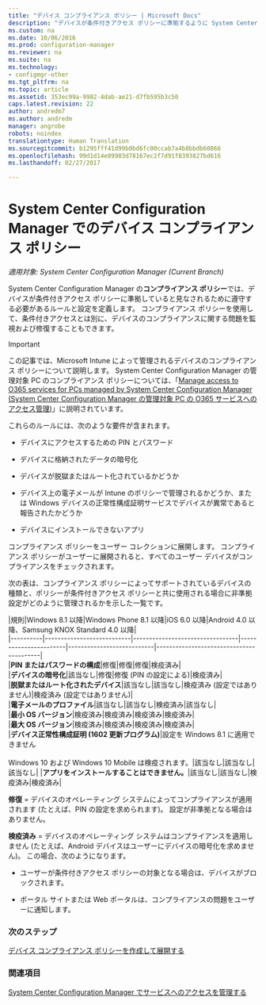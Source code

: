 ```yaml
---
title: "デバイス コンプライアンス ポリシー | Microsoft Docs"
description: "デバイスが条件付きアクセス ポリシーに準拠するように System Center Configuration Manager でコンプライアンス ポリシーを管理する方法について説明します。"
ms.custom: na
ms.date: 10/06/2016
ms.prod: configuration-manager
ms.reviewer: na
ms.suite: na
ms.technology:
- configmgr-other
ms.tgt_pltfrm: na
ms.topic: article
ms.assetid: 353ec99a-9982-4dab-ae21-d7fb595b3c50
caps.latest.revision: 22
author: andredm7
ms.author: andredm
manager: angrobe
robots: noindex
translationtype: Human Translation
ms.sourcegitcommit: b1295fff41d99b0bd6fc00ccab7a4b8bbdb60866
ms.openlocfilehash: 99d1d14e89903d78167ec2f7d91f8393827bd616
ms.lasthandoff: 02/27/2017

---
```

# <a name="device-compliance-policies-in-system-center-configuration-manager"></a>System Center Configuration Manager でのデバイス コンプライアンス ポリシー

*適用対象: System Center Configuration Manager (Current Branch)*

System Center Configuration Manager の**コンプライアンス ポリシー**では、デバイスが条件付きアクセス ポリシーに準拠していると見なされるために遵守する必要があるルールと設定を定義します。 コンプライアンス ポリシーを使用して、条件付きアクセスとは別に、デバイスのコンプライアンスに関する問題を監視および修復することもできます。  


> [!IMPORTANT]  
>  この記事では、Microsoft Intune によって管理されるデバイスのコンプライアンス ポリシーについて説明します。    System Center Configuration Manager の管理対象 PC のコンプライアンス ポリシーについては、「[Manage access to O365 services for PCs managed by System Center Configuration Manager (System Center Configuration Manager の管理対象 PC の O365 サービスへのアクセス管理)](../../protect/deploy-use/manage-access-to-o365-services-for-pcs-managed-by-sccm.md)」に説明されています。  

 これらのルールには、次のような要件が含まれます。  

-   デバイスにアクセスするための PIN とパスワード

-   デバイスに格納されたデータの暗号化

-   デバイスが脱獄またはルート化されているかどうか  

-   デバイス上の電子メールが Intune のポリシーで管理されるかどうか、または Windows デバイスの正常性構成証明サービスでデバイスが異常であると報告されたかどうか  
-   デバイスにインストールできないアプリ


 コンプライアンス ポリシーをユーザー コレクションに展開します。 コンプライアンス ポリシーがユーザーに展開されると、すべてのユーザー デバイスがコンプライアンスをチェックされます。  

 次の表は、コンプライアンス ポリシーによってサポートされているデバイスの種類と、ポリシーが条件付きアクセス ポリシーと共に使用される場合に非準拠設定がどのように管理されるかを示した一覧です。  

|規則|Windows 8.1 以降|Windows Phone 8.1 以降|iOS 6.0 以降|Android 4.0 以降、Samsung KNOX Standard 4.0 以降|  
|----------|---------------------------|---------------------------------|-----------------------|---------------------------|-----------------------------------------|  
|**PIN またはパスワードの構成**|修復|修復|修復|検疫済み|  
|**デバイスの暗号化**|該当なし|修復|修復 (PIN の設定による)|検疫済み|  
|**脱獄またはルート化されたデバイス**|該当なし|該当なし|検疫済み (設定ではありません)|検疫済み (設定ではありません)|  
|**電子メールのプロファイル**|該当なし|該当なし|検疫済み|該当なし|  
|**最小 OS バージョン**|検疫済み|検疫済み|検疫済み|検疫済み|  
|**最大 OS バージョン**|検疫済み|検疫済み|検疫済み|検疫済み|  
|**デバイス正常性構成証明 (1602 更新プログラム)**|設定を Windows 8.1 に適用できません<br /><br /> Windows 10 および Windows 10 Mobile は検疫されます。|該当なし|該当なし|該当なし|
|**アプリをインストールすることはできません。**|該当なし|該当なし|検疫済み|検疫済み|

 **修復** = デバイスのオペレーティング システムによってコンプライアンスが適用されます (たとえば、PIN の設定を求められます)。  設定が非準拠となる場合はありません。  

 **検疫済み** = デバイスのオペレーティング システムはコンプライアンスを適用しません (たとえば、Android デバイスはユーザーにデバイスの暗号化を求めません)。  この場合、次のようになります。  

-   ユーザーが条件付きアクセス ポリシーの対象となる場合は、デバイスがブロックされます。  

-   ポータル サイトまたは Web ポータルは、コンプライアンスの問題をユーザーに通知します。

### <a name="next-steps"></a>次のステップ  
[デバイス コンプライアンス ポリシーを作成して展開する](create-compliance-policy.md)
### <a name="see-also"></a>関連項目  
 [System Center Configuration Manager でサービスへのアクセスを管理する](../../protect/deploy-use/manage-access-to-services.md)

